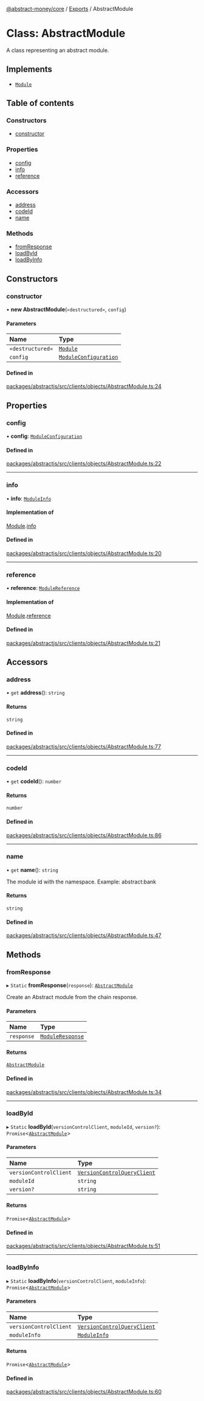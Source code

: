 [@abstract-money/core](../README.md) / [Exports](../modules.md) / AbstractModule

# Class: AbstractModule

A class representing an abstract module.

## Implements

- [`Module`](../interfaces/VersionControlTypes.Module.md)

## Table of contents

### Constructors

- [constructor](AbstractModule.md#constructor)

### Properties

- [config](AbstractModule.md#config)
- [info](AbstractModule.md#info)
- [reference](AbstractModule.md#reference)

### Accessors

- [address](AbstractModule.md#address)
- [codeId](AbstractModule.md#codeid)
- [name](AbstractModule.md#name)

### Methods

- [fromResponse](AbstractModule.md#fromresponse)
- [loadById](AbstractModule.md#loadbyid)
- [loadByInfo](AbstractModule.md#loadbyinfo)

## Constructors

### constructor

• **new AbstractModule**(`«destructured»`, `config`)

#### Parameters

| Name | Type |
| :------ | :------ |
| `«destructured»` | [`Module`](../interfaces/VersionControlTypes.Module.md) |
| `config` | [`ModuleConfiguration`](../interfaces/VersionControlTypes.ModuleConfiguration.md) |

#### Defined in

[packages/abstractjs/src/clients/objects/AbstractModule.ts:24](https://github.com/AbstractSDK/frontend/blob/07410073/packages/abstractjs/src/clients/objects/AbstractModule.ts#L24)

## Properties

### config

• **config**: [`ModuleConfiguration`](../interfaces/VersionControlTypes.ModuleConfiguration.md)

#### Defined in

[packages/abstractjs/src/clients/objects/AbstractModule.ts:22](https://github.com/AbstractSDK/frontend/blob/07410073/packages/abstractjs/src/clients/objects/AbstractModule.ts#L22)

___

### info

• **info**: [`ModuleInfo`](ModuleInfo.md)

#### Implementation of

[Module](../interfaces/VersionControlTypes.Module.md).[info](../interfaces/VersionControlTypes.Module.md#info)

#### Defined in

[packages/abstractjs/src/clients/objects/AbstractModule.ts:20](https://github.com/AbstractSDK/frontend/blob/07410073/packages/abstractjs/src/clients/objects/AbstractModule.ts#L20)

___

### reference

• **reference**: [`ModuleReference`](../modules/VersionControlTypes.md#modulereference)

#### Implementation of

[Module](../interfaces/VersionControlTypes.Module.md).[reference](../interfaces/VersionControlTypes.Module.md#reference)

#### Defined in

[packages/abstractjs/src/clients/objects/AbstractModule.ts:21](https://github.com/AbstractSDK/frontend/blob/07410073/packages/abstractjs/src/clients/objects/AbstractModule.ts#L21)

## Accessors

### address

• `get` **address**(): `string`

#### Returns

`string`

#### Defined in

[packages/abstractjs/src/clients/objects/AbstractModule.ts:77](https://github.com/AbstractSDK/frontend/blob/07410073/packages/abstractjs/src/clients/objects/AbstractModule.ts#L77)

___

### codeId

• `get` **codeId**(): `number`

#### Returns

`number`

#### Defined in

[packages/abstractjs/src/clients/objects/AbstractModule.ts:86](https://github.com/AbstractSDK/frontend/blob/07410073/packages/abstractjs/src/clients/objects/AbstractModule.ts#L86)

___

### name

• `get` **name**(): `string`

The module id with the namespace.
Example: abstract:bank

#### Returns

`string`

#### Defined in

[packages/abstractjs/src/clients/objects/AbstractModule.ts:47](https://github.com/AbstractSDK/frontend/blob/07410073/packages/abstractjs/src/clients/objects/AbstractModule.ts#L47)

## Methods

### fromResponse

▸ `Static` **fromResponse**(`response`): [`AbstractModule`](AbstractModule.md)

Create an Abstract module from the chain response.

#### Parameters

| Name | Type |
| :------ | :------ |
| `response` | [`ModuleResponse`](../interfaces/VersionControlTypes.ModuleResponse.md) |

#### Returns

[`AbstractModule`](AbstractModule.md)

#### Defined in

[packages/abstractjs/src/clients/objects/AbstractModule.ts:34](https://github.com/AbstractSDK/frontend/blob/07410073/packages/abstractjs/src/clients/objects/AbstractModule.ts#L34)

___

### loadById

▸ `Static` **loadById**(`versionControlClient`, `moduleId`, `version?`): `Promise`<[`AbstractModule`](AbstractModule.md)\>

#### Parameters

| Name | Type |
| :------ | :------ |
| `versionControlClient` | [`VersionControlQueryClient`](VersionControlQueryClient.md) |
| `moduleId` | `string` |
| `version?` | `string` |

#### Returns

`Promise`<[`AbstractModule`](AbstractModule.md)\>

#### Defined in

[packages/abstractjs/src/clients/objects/AbstractModule.ts:51](https://github.com/AbstractSDK/frontend/blob/07410073/packages/abstractjs/src/clients/objects/AbstractModule.ts#L51)

___

### loadByInfo

▸ `Static` **loadByInfo**(`versionControlClient`, `moduleInfo`): `Promise`<[`AbstractModule`](AbstractModule.md)\>

#### Parameters

| Name | Type |
| :------ | :------ |
| `versionControlClient` | [`VersionControlQueryClient`](VersionControlQueryClient.md) |
| `moduleInfo` | [`ModuleInfo`](../interfaces/VersionControlTypes.ModuleInfo.md) |

#### Returns

`Promise`<[`AbstractModule`](AbstractModule.md)\>

#### Defined in

[packages/abstractjs/src/clients/objects/AbstractModule.ts:60](https://github.com/AbstractSDK/frontend/blob/07410073/packages/abstractjs/src/clients/objects/AbstractModule.ts#L60)
